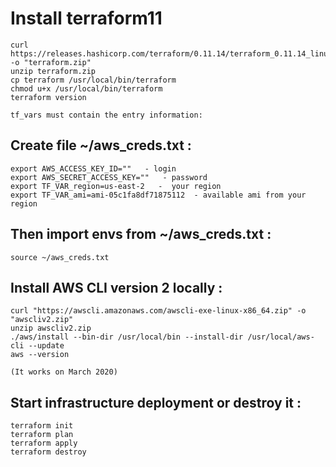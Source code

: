 # Install terraform11


```
curl https://releases.hashicorp.com/terraform/0.11.14/terraform_0.11.14_linux_amd64.zip -o "terraform.zip"
unzip terraform.zip
cp terraform /usr/local/bin/terraform
chmod u+x /usr/local/bin/terraform
terraform version
```


```
tf_vars must contain the entry information:
```

## Create file ~/aws_creds.txt :

```
export AWS_ACCESS_KEY_ID=""   - login
export AWS_SECRET_ACCESS_KEY=""   - password
export TF_VAR_region=us-east-2   -  your region
export TF_VAR_ami=ami-05c1fa8df71875112  - available ami from your region
```


## Then import envs from ~/aws_creds.txt :

```
source ~/aws_creds.txt
```


## Install AWS CLI version 2 locally :

```
curl "https://awscli.amazonaws.com/awscli-exe-linux-x86_64.zip" -o "awscliv2.zip"
unzip awscliv2.zip
./aws/install --bin-dir /usr/local/bin --install-dir /usr/local/aws-cli --update
aws --version

(It works on March 2020)
```


## Start infrastructure deployment or destroy it :

```
terraform init
terraform plan
terraform apply
terraform destroy
```
